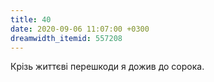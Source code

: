```yaml
---
title: 40
date: 2020-09-06 11:07:00 +0300
dreamwidth_itemid: 557208
---
```


Крізь життєві перешкоди я дожив до сорока.
